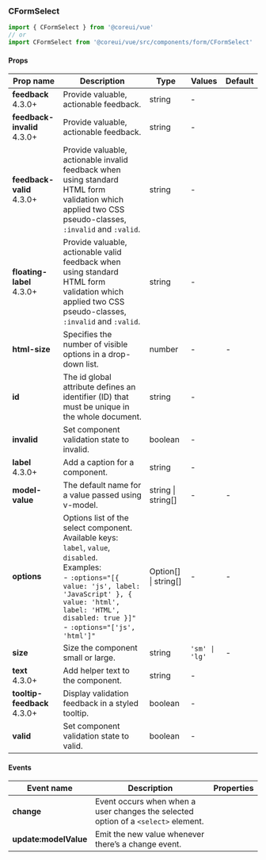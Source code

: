 ### CFormSelect

```jsx
import { CFormSelect } from '@coreui/vue'
// or
import CFormSelect from '@coreui/vue/src/components/form/CFormSelect'
```

#### Props

| Prop name                                                           | Description                                                                                                                                                                                                                                  | Type                 | Values         | Default |
| ------------------------------------------------------------------- | -------------------------------------------------------------------------------------------------------------------------------------------------------------------------------------------------------------------------------------------- | -------------------- | -------------- | ------- |
| **feedback** <br><div class="badge bg-primary">4.3.0+</div>         | Provide valuable, actionable feedback.                                                                                                                                                                                                       | string               | -              |         |
| **feedback-invalid** <br><div class="badge bg-primary">4.3.0+</div> | Provide valuable, actionable feedback.                                                                                                                                                                                                       | string               | -              |         |
| **feedback-valid** <br><div class="badge bg-primary">4.3.0+</div>   | Provide valuable, actionable invalid feedback when using standard HTML form validation which applied two CSS pseudo-classes, `:invalid` and `:valid`.                                                                                        | string               | -              |         |
| **floating-label** <br><div class="badge bg-primary">4.3.0+</div>   | Provide valuable, actionable valid feedback when using standard HTML form validation which applied two CSS pseudo-classes, `:invalid` and `:valid`.                                                                                          | string               | -              |         |
| **html-size**                                                       | Specifies the number of visible options in a drop-down list.                                                                                                                                                                                 | number               | -              | -       |
| **id**                                                              | The id global attribute defines an identifier (ID) that must be unique in the whole document.                                                                                                                                                | string               | -              |         |
| **invalid**                                                         | Set component validation state to invalid.                                                                                                                                                                                                   | boolean              | -              |         |
| **label** <br><div class="badge bg-primary">4.3.0+</div>            | Add a caption for a component.                                                                                                                                                                                                               | string               | -              |         |
| **model-value**                                                     | The default name for a value passed using v-model.                                                                                                                                                                                           | string \| string[]   | -              | -       |
| **options**                                                         | Options list of the select component. Available keys: `label`, `value`, `disabled`.<br>Examples:<br>- `:options="[{ value: 'js', label: 'JavaScript' }, { value: 'html', label: 'HTML', disabled: true }]"`<br>- `:options="['js', 'html']"` | Option[] \| string[] | -              | -       |
| **size**                                                            | Size the component small or large.                                                                                                                                                                                                           | string               | `'sm' \| 'lg'` | -       |
| **text** <br><div class="badge bg-primary">4.3.0+</div>             | Add helper text to the component.                                                                                                                                                                                                            | string               | -              |         |
| **tooltip-feedback** <br><div class="badge bg-primary">4.3.0+</div> | Display validation feedback in a styled tooltip.                                                                                                                                                                                             | boolean              | -              |         |
| **valid**                                                           | Set component validation state to valid.                                                                                                                                                                                                     | boolean              | -              |         |

#### Events

| Event name            | Description                                                                        | Properties |
| --------------------- | ---------------------------------------------------------------------------------- | ---------- |
| **change**            | Event occurs when when a user changes the selected option of a `<select>` element. |
| **update:modelValue** | Emit the new value whenever there’s a change event.                                |
